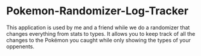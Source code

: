 # Pokemon-Randomizer-Log-Tracker
This application is used by me and a friend while we do a randomizer that changes everything from stats to types. It allows you to keep track of all the changes to the Pokémon you caught while only showing the types of your oppenents.

